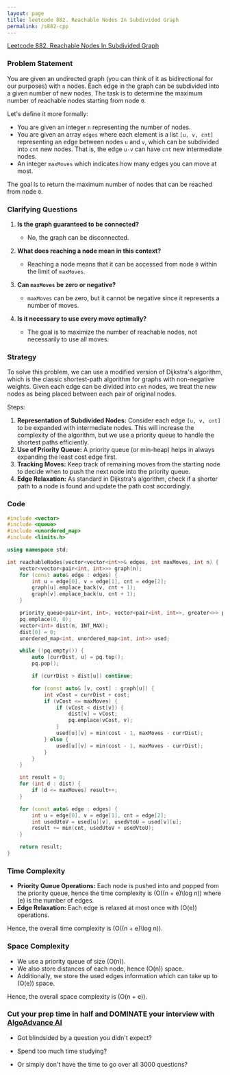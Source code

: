 ```yaml
---
layout: page
title: leetcode 882. Reachable Nodes In Subdivided Graph
permalink: /s882-cpp
---
```

[Leetcode 882. Reachable Nodes In Subdivided Graph](https://algoadvance.github.io/algoadvance/l882)
### Problem Statement

You are given an undirected graph (you can think of it as bidirectional for our purposes) with `n` nodes. Each edge in the graph can be subdivided into a given number of new nodes. The task is to determine the maximum number of reachable nodes starting from node `0`.

Let's define it more formally: 

- You are given an integer `n` representing the number of nodes.
- You are given an array `edges` where each element is a list `[u, v, cnt]` representing an edge between nodes `u` and `v`, which can be subdivided into `cnt` new nodes. That is, the edge `u-v` can have `cnt` new intermediate nodes.
- An integer `maxMoves` which indicates how many edges you can move at most.

The goal is to return the maximum number of nodes that can be reached from node `0`.

### Clarifying Questions

1. **Is the graph guaranteed to be connected?**
   - No, the graph can be disconnected.

2. **What does reaching a node mean in this context?**
   - Reaching a node means that it can be accessed from node `0` within the limit of `maxMoves`.

3. **Can `maxMoves` be zero or negative?**
   - `maxMoves` can be zero, but it cannot be negative since it represents a number of moves.

4. **Is it necessary to use every move optimally?**
   - The goal is to maximize the number of reachable nodes, not necessarily to use all moves.

### Strategy

To solve this problem, we can use a modified version of Dijkstra's algorithm, which is the classic shortest-path algorithm for graphs with non-negative weights. Given each edge can be divided into `cnt` nodes, we treat the new nodes as being placed between each pair of original nodes.

Steps:
1. **Representation of Subdivided Nodes:** Consider each edge `[u, v, cnt]` to be expanded with intermediate nodes. This will increase the complexity of the algorithm, but we use a priority queue to handle the shortest paths efficiently.
2. **Use of Priority Queue:** A priority queue (or min-heap) helps in always expanding the least cost edge first.
3. **Tracking Moves:** Keep track of remaining moves from the starting node to decide when to push the next node into the priority queue.
4. **Edge Relaxation:** As standard in Dijkstra's algorithm, check if a shorter path to a node is found and update the path cost accordingly.

### Code

```cpp
#include <vector>
#include <queue>
#include <unordered_map>
#include <limits.h>

using namespace std;

int reachableNodes(vector<vector<int>>& edges, int maxMoves, int n) {
    vector<vector<pair<int, int>>> graph(n);
    for (const auto& edge : edges) {
        int u = edge[0], v = edge[1], cnt = edge[2];
        graph[u].emplace_back(v, cnt + 1);
        graph[v].emplace_back(u, cnt + 1);
    }

    priority_queue<pair<int, int>, vector<pair<int, int>>, greater<>> pq;
    pq.emplace(0, 0);
    vector<int> dist(n, INT_MAX);
    dist[0] = 0;
    unordered_map<int, unordered_map<int, int>> used;

    while (!pq.empty()) {
        auto [currDist, u] = pq.top();
        pq.pop();

        if (currDist > dist[u]) continue;

        for (const auto& [v, cost] : graph[u]) {
            int vCost = currDist + cost;
            if (vCost <= maxMoves) {
                if (vCost < dist[v]) {
                    dist[v] = vCost;
                    pq.emplace(vCost, v);
                }
                used[u][v] = min(cost - 1, maxMoves - currDist);
            } else {
                used[u][v] = min(cost - 1, maxMoves - currDist);
            }
        }
    }

    int result = 0;
    for (int d : dist) {
        if (d <= maxMoves) result++;
    }

    for (const auto& edge : edges) {
        int u = edge[0], v = edge[1], cnt = edge[2];
        int usedUtoV = used[u][v], usedVtoU = used[v][u];
        result += min(cnt, usedUtoV + usedVtoU);
    }

    return result;
}
```

### Time Complexity

- **Priority Queue Operations:** Each node is pushed into and popped from the priority queue, hence the time complexity is \(O((n + e)\log n)\) where \(e\) is the number of edges.
- **Edge Relaxation:** Each edge is relaxed at most once with \(O(e)\) operations.

Hence, the overall time complexity is \(O((n + e)\log n)\).

### Space Complexity

- We use a priority queue of size \(O(n)\).
- We also store distances of each node, hence \(O(n)\) space.
- Additionally, we store the used edges information which can take up to \(O(e)\) space.

Hence, the overall space complexity is \(O(n + e)\).


### Cut your prep time in half and DOMINATE your interview with [AlgoAdvance AI](https://algoAdvance.com)

- Got blindsided by a question you didn't expect?

- Spend too much time studying?

- Or simply don't have the time to go over all 3000 questions?


